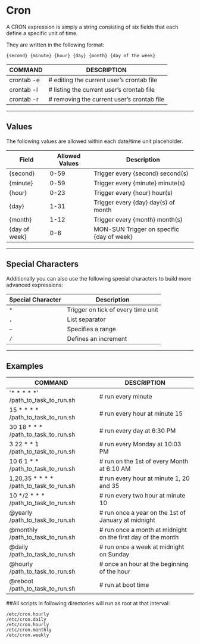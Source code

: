 # Cron

A CRON expression is simply a string consisting of six fields that each define a specific unit of time. 

They are written in the following format:

```
{second} {minute} {hour} {day} {month} {day of the week}
```

COMMAND | DESCRIPTION
---|---
crontab -e | # editing the current user’s crontab file
crontab -l | # listing the current user’s crontab file 
crontab -r | # removing the current user’s crontab file 

---
## Values

The following values are allowed within each date/time unit placeholder.

| Field | Allowed Values | Description |
|---|---|---|
| {second} | 0-59 | Trigger every {second} second(s) |
| {minute} | 0-59 | Trigger every {minute} minute(s) | 
| {hour} | 0-23 | Trigger every {hour} hour(s) |
| {day} | 1-31 | Trigger every {day} day(s) of month |
| {month} | 1-12 | Trigger every {month} month(s) |
| {day of week} | 0-6 | MON-SUN Trigger on specific {day of week} |

---
## Special Characters

Additionally you can also use the following special characters to build more advanced expressions:

| Special Character | Description |
|---|---|
| `*` | Trigger on tick of every time unit |
| `,` | List separator |
|`–` | Specifies a range |
| `/` | Defines an increment |

---
## Examples

COMMAND | DESCRIPTION
---|---
'* * * * *' /path_to_task_to_run.sh | # run every minute
15 * * * * /path_to_task_to_run.sh | # run every hour at minute 15
30 18 * * * /path_to_task_to_run.sh | # run every day at 6:30 PM
3 22 * * 1 /path_to_task_to_run.sh | # run every Monday at 10:03 PM
10 6 1 * * /path_to_task_to_run.sh | # run on the 1st of every Month at 6:10 AM
1,20,35 * * * * /path_to_task_to_run.sh | # run every hour at minute 1, 20 and 35
10 */2 * * * /path_to_task_to_run.sh | # run every two hour at minute 10
@yearly     /path_to_task_to_run.sh | # run once a year on the 1st of January at midnight
@monthly    /path_to_task_to_run.sh | # run once a month at midnight on the first day of the month
@daily      /path_to_task_to_run.sh | # run once a week at midnight on Sunday
@hourly     /path_to_task_to_run.sh | # once an hour at the beginning of the hour
@reboot     /path_to_task_to_run.sh | # run at boot time

##All scripts in following directories will run as root at that interval:
```
/etc/cron.hourly
/etc/cron.daily  
/etc/cron.hourly  
/etc/cron.monthly
/etc/cron.weekly
```